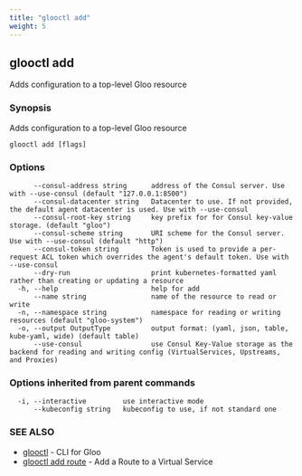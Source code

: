 ```yaml
---
title: "glooctl add"
weight: 5
---
```

## glooctl add

Adds configuration to a top-level Gloo resource

### Synopsis

Adds configuration to a top-level Gloo resource

```
glooctl add [flags]
```

### Options

```
      --consul-address string      address of the Consul server. Use with --use-consul (default "127.0.0.1:8500")
      --consul-datacenter string   Datacenter to use. If not provided, the default agent datacenter is used. Use with --use-consul
      --consul-root-key string     key prefix for for Consul key-value storage. (default "gloo")
      --consul-scheme string       URI scheme for the Consul server. Use with --use-consul (default "http")
      --consul-token string        Token is used to provide a per-request ACL token which overrides the agent's default token. Use with --use-consul
      --dry-run                    print kubernetes-formatted yaml rather than creating or updating a resource
  -h, --help                       help for add
      --name string                name of the resource to read or write
  -n, --namespace string           namespace for reading or writing resources (default "gloo-system")
  -o, --output OutputType          output format: (yaml, json, table, kube-yaml, wide) (default table)
      --use-consul                 use Consul Key-Value storage as the backend for reading and writing config (VirtualServices, Upstreams, and Proxies)
```

### Options inherited from parent commands

```
  -i, --interactive         use interactive mode
      --kubeconfig string   kubeconfig to use, if not standard one
```

### SEE ALSO

* [glooctl](../glooctl)	 - CLI for Gloo
* [glooctl add route](../glooctl_add_route)	 - Add a Route to a Virtual Service


